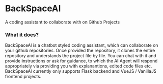 # BackSpaceAI
A coding assistant to collaborate with on Github Projects

### What it does?
BackSpaceAI is a chatbot styled coding assistant, which can collaborate on your github repositories.
Once provided the repository, it clones the entire repository and understands the project file by file.
You can chat with it and provide instructions or ask for guidance, to which the AI Agent will respond appropriately via providing you with explanantions, edited code files etc.
BackSpaceAI currently only supports Flask backend and VueJS / VanillaJS frontend projects.

